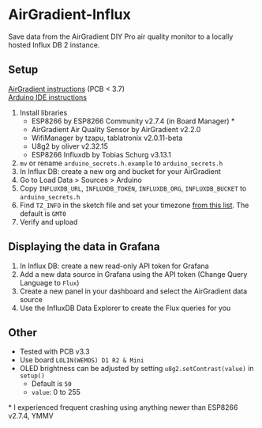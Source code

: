 # AirGradient-Influx
Save data from the AirGradient DIY Pro air quality monitor to a locally hosted Influx DB 2 instance.

## Setup
[AirGradient instructions](https://www.airgradient.com/open-airgradient/instructions/diy-pro/) (PCB < 3.7)  
[Arduino IDE instructions](https://www.airgradient.com/open-airgradient/instructions/basic-setup-skills-and-equipment-needed-to-build-our-airgradient-diy-sensor/)
1. Install libraries
    * ESP8266 by ESP8266 Community v2.7.4 (in Board Manager) *
    * AirGradient Air Quality Sensor by AirGradient v2.2.0
    * WifiManager by tzapu, tablatronix v2.0.11-beta
    * U8g2 by oliver v2.32.15
    * ESP8266 Influxdb by Tobias Schurg v3.13.1
1. `mv` or rename `arduino_secrets.h.example` to `arduino_secrets.h`
1. In Influx DB: create a new org and bucket for your AirGradient
1. Go to Load Data > Sources > Arduino
1. Copy `INFLUXDB_URL`, `INFLUXDB_TOKEN`, `INFLUXDB_ORG`, `INFLUXDB_BUCKET` to `arduino_secrets.h`
1. Find `TZ_INFO` in the sketch file and set your timezone [from this list](https://github.com/openwrt/luci/blob/master/modules/luci-lua-runtime/luasrc/sys/zoneinfo/tzdata.lua). The default is `GMT0`
1. Verify and upload

## Displaying the data in Grafana
1. In Influx DB: create a new read-only API token for Grafana
2. Add a new data source in Grafana using the API token (Change Query Language to `Flux`)
3. Create a new panel in your dashboard and select the AirGradient data source
4. Use the InfluxDB Data Explorer to create the Flux queries for you

## Other
* Tested with PCB v3.3
* Use board `LOLIN(WEMOS) D1 R2 & Mini`
* OLED brightness can be adjusted by setting `u8g2.setContrast(value)` in `setup()`
  * Default is `50`
  * `value`: 0 to 255

\* I experienced frequent crashing using anything newer than ESP8266 v2.7.4, YMMV
